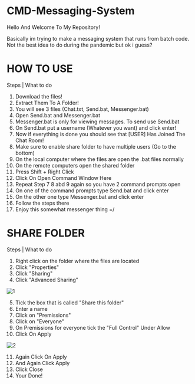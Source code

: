 # CMD-Messaging-System
Hello And Welcome To My Repository!

Basically im trying to make a messaging system that runs from batch code.
Not the best idea to do during the pandemic but ok i guess?

# HOW TO USE

Steps | What to do

1. Download the files!
2. Extract Them To A Folder!
3. You will see 3 files (Chat.txt, Send.bat, Messenger.bat)
4. Open Send.bat and Messenger.bat
5. Messenger.bat is only for viewing messages. To send use Send.bat
6. On Send.bat put a username (Whatever you want) and click enter!
7. Now if everything is done you should see that [USER] Has Joined The Chat Room!
8. Make sure to enable share folder to have multiple users (Go to the bottom)
9. On the local computer where the files are open the .bat files normally
10. On the remote computers open the shared folder
11. Press Shift + Right Click 
12. Click On Open Command Window Here
13. Repeat Step 7 8 abd 9 again so you have 2 command prompts open
14. On one of the command prompts type Send.bat and click enter
15. On the other one type Messenger.bat and click enter
16. Follow the steps there
17. Enjoy this somewhat messenger thing =/

# SHARE FOLDER

Steps | What to do

1. Right click on the folder where the files are located
2. Click "Properties"
3. Click "Sharing"
4. Click "Advanced Sharing"

![1](https://user-images.githubusercontent.com/82140482/115449464-855dbc80-a223-11eb-9b53-33b031261145.PNG)

5. Tick the box that is called "Share this folder"
6. Enter a name 
7. Click on "Premissions"
8. Click on "Everyone"
9. On Premissions for everyone tick the "Full Control" Under Allow
10. Click On Apply

![2](https://user-images.githubusercontent.com/82140482/115449468-85f65300-a223-11eb-860d-9a8b769cbc3b.PNG)

11. Again Click On Apply
12. And Again Click Apply
13. Click Close
14. Your Done!
